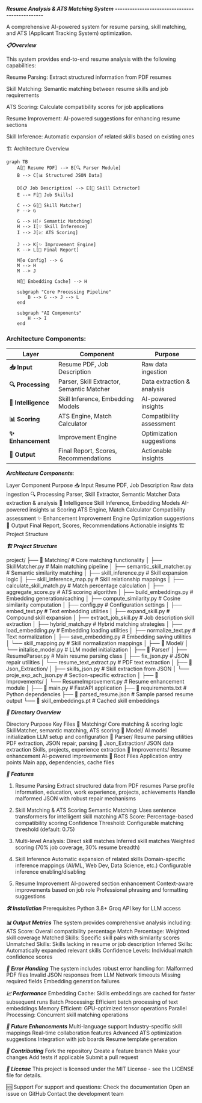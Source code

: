 ***Resume Analysis & ATS Matching System***
**-----------------------------------------------**

A comprehensive AI-powered system for resume parsing, skill matching, and ATS (Applicant Tracking System) optimization.



***📋Overview***

This system provides end-to-end resume analysis with the following capabilities:

Resume Parsing: Extract structured information from PDF resumes

Skill Matching: Semantic matching between resume skills and job requirements

ATS Scoring: Calculate compatibility scores for job applications

Resume Improvement: AI-powered suggestions for enhancing resume sections

Skill Inference: Automatic expansion of related skills based on existing ones


🏗️ Architecture Overview
```mermaid
graph TB
    A[📄 Resume PDF] --> B[🔍 Parser Module]
    B --> C[📊 Structured JSON Data]
    
    D[📋 Job Description] --> E[🎯 Skill Extractor]
    E --> F[🔧 Job Skills]
    
    C --> G[🧠 Skill Matcher]
    F --> G
    
    G --> H[⚡ Semantic Matching]
    H --> I[💡 Skill Inference]
    I --> J[📈 ATS Scoring]
    
    J --> K[✨ Improvement Engine]
    K --> L[🎊 Final Report]
    
    M[⚙️ Config] --> G
    M --> H
    M --> J
    
    N[💾 Embedding Cache] --> H
    
    subgraph "Core Processing Pipeline"
        B --> G --> J --> L
    end
    
    subgraph "AI Components"
        H --> I
    end
```

### Architecture Components:

| Layer | Component | Purpose |
|-------|-----------|---------|
| **📥 Input** | Resume PDF, Job Description | Raw data ingestion |
| **🔍 Processing** | Parser, Skill Extractor, Semantic Matcher | Data extraction & analysis |
| **🧠 Intelligence** | Skill Inference, Embedding Models | AI-powered insights |
| **📊 Scoring** | ATS Engine, Match Calculator | Compatibility assessment |
| **✨ Enhancement** | Improvement Engine | Optimization suggestions |
| **🎯 Output** | Final Report, Scores, Recommendations | Actionable insights |



***Architecture Components***:

Layer	Component	Purpose
📥 Input	Resume PDF, Job Description	Raw data ingestion
🔍 Processing	Parser, Skill Extractor, Semantic Matcher	Data extraction & analysis
🧠 Intelligence	Skill Inference, Embedding Models	AI-powered insights
📊 Scoring	ATS Engine, Match Calculator	Compatibility assessment
✨ Enhancement	Improvement Engine	Optimization suggestions
🎯 Output	Final Report, Scores, Recommendations	Actionable insights
🏗️ Project Structure



***🏗️ Project Structure***

project/
├── 📁 Matching/                    # Core matching functionality
│   ├── SkillMatcher.py            # Main matching pipeline
│   ├── semantic_skill_matcher.py  # Semantic similarity matching
│   ├── skill_inference.py         # Skill expansion logic
│   ├── skill_inference_map.py     # Skill relationship mappings
│   ├── calculate_skill_match.py   # Match percentage calculation
│   ├── aggregate_score.py         # ATS scoring algorithm
│   ├── build_embeddings.py        # Embedding generation/caching
│   ├── compute_similarity.py      # Cosine similarity computation
│   ├── config.py                  # Configuration settings
│   ├── embed_text.py              # Text embedding utilities
│   ├── expand_skill.py            # Compound skill expansion
│   ├── extract_job_skill.py       # Job description skill extraction
│   ├── hybrid_match.py            # Hybrid matching strategies
│   ├── load_embedding.py          # Embedding loading utilities
│   ├── normalize_text.py          # Text normalization
│   ├── save_embedding.py          # Embedding saving utilities
│   └── skill_mapping.py           # Skill normalization mappings
│
├── 📁 Model/
│   └── initalise_model.py         # LLM model initialization
│
├── 📁 Parser/
│   ├── ResumeParser.py            # Main resume parsing class
│   ├── fix_json.py                # JSON repair utilities
│   └── resume_text_extract.py     # PDF text extraction
│
├── 📁 Json_Extraction/
│   ├── skills_json.py             # Skill extraction from JSON
│   └── proje_exp_ach_json.py      # Section-specific extraction
│
├── 📁 Improvements/
│   └── ResumeImprovement.py       # Resume enhancement module
│
├── 📄 main.py                     # FastAPI application
├── 📄 requirements.txt            # Python dependencies
├── 📄 parsed_resume.json          # Sample parsed resume output
└── 📄 skill_embeddings.pt         # Cached skill embeddings


***📂 Directory Overview***

Directory	Purpose	Key Files
📁 Matching/	Core matching & scoring logic	SkillMatcher, semantic matching, ATS scoring
📁 Model/	AI model initialization	LLM setup and configuration
📁 Parser/	Resume parsing utilities	PDF extraction, JSON repair, parsing
📁 Json_Extraction/	JSON data extraction	Skills, projects, experience extraction
📁 Improvements/	Resume enhancement	AI-powered improvements
📄 Root Files	Application entry points	Main app, dependencies, cache files




***🚀 Features***

1. Resume Parsing
Extract structured data from PDF resumes
Parse profile information, education, work experience, projects, achievements
Handle malformed JSON with robust repair mechanisms


2. Skill Matching & ATS Scoring
Semantic Matching: Uses sentence transformers for intelligent skill matching
ATS Score: Percentage-based compatibility scoring
Confidence Threshold: Configurable matching threshold (default: 0.75)


3. Multi-level Analysis:
Direct skill matches
Inferred skill matches
Weighted scoring (70% job coverage, 30% resume breadth)


4. Skill Inference
Automatic expansion of related skills
Domain-specific inference mappings (AI/ML, Web Dev, Data Science, etc.)
Configurable inference enabling/disabling


5. Resume Improvement
AI-powered section enhancement
Context-aware improvements based on job role
Professional phrasing and formatting suggestions


***🛠️ Installation***
Prerequisites
Python 3.8+
Groq API key for LLM access



***📊 Output Metrics***
The system provides comprehensive analysis including:
ATS Score: Overall compatibility percentage
Match Percentage: Weighted skill coverage
Matched Skills: Specific skill pairs with similarity scores
Unmatched Skills: Skills lacking in resume or job description
Inferred Skills: Automatically expanded relevant skills
Confidence Levels: Individual match confidence scores



***🚨 Error Handling***
The system includes robust error handling for:
Malformed PDF files
Invalid JSON responses from LLM
Network timeouts
Missing required fields
Embedding generation failures



***📈 Performance***
Embedding Cache: Skills embeddings are cached for faster subsequent runs
Batch Processing: Efficient batch processing of text embeddings
Memory Efficient: GPU-optimized tensor operations
Parallel Processing: Concurrent skill matching operations



***🔮 Future Enhancements***
Multi-language support
Industry-specific skill mappings
Real-time collaboration features
Advanced ATS optimization suggestions
Integration with job boards
Resume template generation



***🤝 Contributing***
Fork the repository
Create a feature branch
Make your changes
Add tests if applicable
Submit a pull request


***📄 License***
This project is licensed under the MIT License - see the LICENSE file for details.



🆘 Support
For support and questions:
Check the documentation
Open an issue on GitHub
Contact the development team

